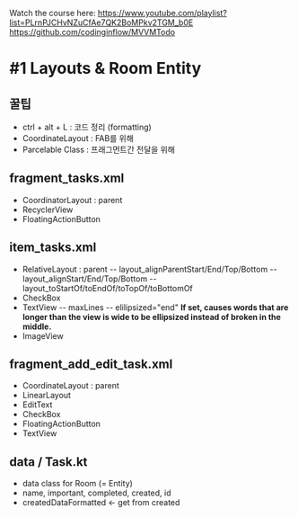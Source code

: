 Watch the course here: https://www.youtube.com/playlist?list=PLrnPJCHvNZuCfAe7QK2BoMPkv2TGM_b0E
https://github.com/codinginflow/MVVMTodo

# #1 Layouts & Room Entity

## 꿀팁
- ctrl + alt + L : 코드 정리 (formatting)
- CoordinateLayout : FAB를 위해
- Parcelable Class : 프래그먼트간 전달을 위해

## fragment_tasks.xml
- CoordinatorLayout : parent
- RecyclerView
- FloatingActionButton

## item_tasks.xml
- RelativeLayout : parent
-- layout_alignParentStart/End/Top/Bottom
-- layout_alignStart/End/Top/Bottom
-- layout_toStartOf/toEndOf/toTopOf/toBottomOf
- CheckBox
- TextView
-- maxLines
-- elilipsized="end" **If set, causes words that are longer than the view is wide to be ellipsized instead of broken in the middle.**
- ImageView

## fragment_add_edit_task.xml
- CoordinateLayout : parent
- LinearLayout
- EditText
- CheckBox
- FloatingActionButton
- TextView

## data / Task.kt
- data class for Room (= Entity)
- name, important, completed, created, id
- createdDataFormatted <- get from created
